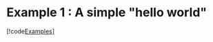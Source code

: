 # Example 1 : A simple "hello world" 

[!code[Examples](../Examples/Pythonnet-examples/ex1_hello_world.py)]